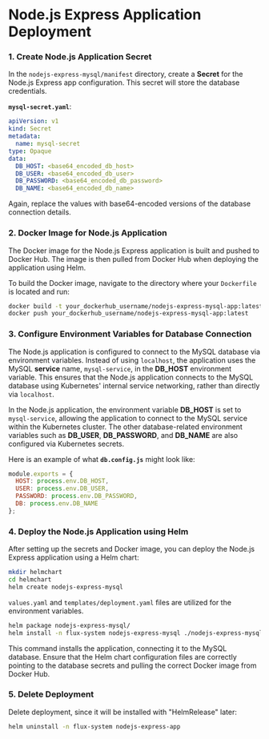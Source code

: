 # Node.js Express Application Deployment

### **1. Create Node.js Application Secret**

In the `nodejs-express-mysql/manifest` directory, create a **Secret** for the Node.js Express app configuration. This secret will store the database credentials.

**`mysql-secret.yaml`**:
```yaml
apiVersion: v1
kind: Secret
metadata:
  name: mysql-secret
type: Opaque
data:
  DB_HOST: <base64_encoded_db_host>
  DB_USER: <base64_encoded_db_user>
  DB_PASSWORD: <base64_encoded_db_password>
  DB_NAME: <base64_encoded_db_name>
```

Again, replace the values with base64-encoded versions of the database connection details.

### **2. Docker Image for Node.js Application**

The Docker image for the Node.js Express application is built and pushed to Docker Hub. The image is then pulled from Docker Hub when deploying the application using Helm.

To build the Docker image, navigate to the directory where your `Dockerfile` is located and run:
```bash
docker build -t your_dockerhub_username/nodejs-express-mysql-app:latest .
docker push your_dockerhub_username/nodejs-express-mysql-app:latest
```

### **3. Configure Environment Variables for Database Connection**

The Node.js application is configured to connect to the MySQL database via environment variables. Instead of using `localhost`, the application uses the MySQL **service** name, `mysql-service`, in the **DB_HOST** environment variable. This ensures that the Node.js application connects to the MySQL database using Kubernetes' internal service networking, rather than directly via `localhost`.

In the Node.js application, the environment variable **DB_HOST** is set to `mysql-service`, allowing the application to connect to the MySQL service within the Kubernetes cluster. The other database-related environment variables such as **DB_USER**, **DB_PASSWORD**, and **DB_NAME** are also configured via Kubernetes secrets.

Here is an example of what **`db.config.js`** might look like:
```javascript
module.exports = {
  HOST: process.env.DB_HOST,
  USER: process.env.DB_USER,
  PASSWORD: process.env.DB_PASSWORD,
  DB: process.env.DB_NAME
};
```

### **4. Deploy the Node.js Application using Helm**

After setting up the secrets and Docker image, you can deploy the Node.js Express application using a Helm chart:

```bash
mkdir helmchart
cd helmchart
helm create nodejs-express-mysql
```
`values.yaml` and `templates/deployment.yaml` files are utilized for the environment variables.

```bash
helm package nodejs-express-mysql/
helm install -n flux-system nodejs-express-mysql ./nodejs-express-mysql
```
This command installs the application, connecting it to the MySQL database. Ensure that the Helm chart configuration files are correctly pointing to the database secrets and pulling the correct Docker image from Docker Hub.


### **5. Delete Deployment**

Delete deployment, since it will be installed with "HelmRelease" later:
```bash
helm uninstall -n flux-system nodejs-express-app
```

